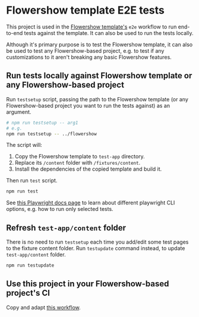 # Flowershow template E2E tests

This project is used in the [Flowershow template's](https://github.com/datopian/flowershow) `e2e` workflow to run end-to-end tests against the template. It can also be used to run the tests locally.

Although it's primary purpose is to test the Flowershow template, it can also be used to test any Flowershow-based project, e.g. to test if any customizations to it aren't breaking any basic Flowershow features.

## Run tests locally against Flowershow template or any Flowershow-based project

Run `testsetup` script, passing the path to the Flowershow template (or any Flowershow-based project you want to run the tests against) as an argument.

``` sh
# npm run testsetup -- arg1
# e.g.
npm run testsetup -- ../flowershow
```

The script will:
1. Copy the Flowershow template to `test-app` directory.
2. Replace its `/content` folder with `/fixtures/content`.
3. Install the dependencies of the copied template and build it.

Then run `test` script.

``` sh
npm run test
```

See [this Playwright docs page](https://playwright.dev/docs/test-cli) to learn about different playwright CLI options, e.g. how to run only selected tests.

## Refresh `test-app/content` folder

There is no need to run `testsetup` each time you add/edit some test pages to the fixture content folder. Run `testupdate` command instead, to update `test-app/content` folder.

``` sh
npm run testupdate
```

## Use this project in your Flowershow-based project's CI

Copy and adapt [this workflow](https://github.com/datopian/flowershow/blob/main/.github/workflows/e2e.yml).
